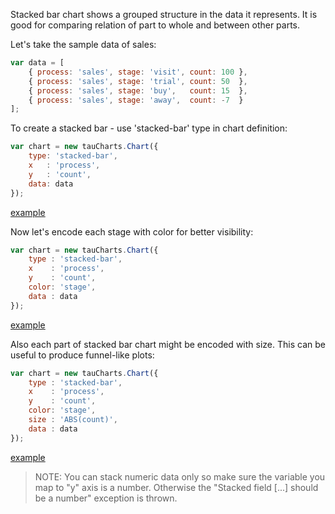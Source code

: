 Stacked bar chart shows a grouped structure in the data it represents. It is good for comparing relation of part to whole and between other parts.

Let's take the sample data of sales:

```javascript
var data = [
    { process: 'sales', stage: 'visit', count: 100 },
    { process: 'sales', stage: 'trial', count: 50  },
    { process: 'sales', stage: 'buy',   count: 15  },
    { process: 'sales', stage: 'away',  count: -7  }
];
```
To create a stacked bar - use 'stacked-bar' type in chart definition:

```javascript
var chart = new tauCharts.Chart({
    type: 'stacked-bar',
    x   : 'process',
    y   : 'count',
    data: data
});
```

[example](http://jsfiddle.net/eawan9ym/2/)

Now let's encode each stage with color for better visibility:

```javascript
var chart = new tauCharts.Chart({
    type : 'stacked-bar',
    x    : 'process',
    y    : 'count',
    color: 'stage',
    data : data
});
```
[example](http://jsfiddle.net/eawan9ym/3/)

Also each part of stacked bar chart might be encoded with size. This can be useful to produce funnel-like plots:

```javascript
var chart = new tauCharts.Chart({
    type : 'stacked-bar',
    x    : 'process',
    y    : 'count',
    color: 'stage',
    size : 'ABS(count)',
    data : data
});
```
[example](http://jsfiddle.net/eawan9ym/4/)

> NOTE: You can stack numeric data only so make sure the variable you map to "y" axis is a number. Otherwise the "Stacked field [...] should be a number" exception is thrown.